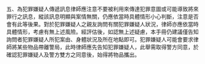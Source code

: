 五、為犯罪嫌疑人傳遞訊息律師應注意不要被利用來傳達犯罪意圖或可能導致將來罪行之訊息，縱該訊息明顯與案情無關，仍應依當時具體情形小心判斷，注意是否會有此等後果。對於犯罪嫌疑人之親友詢問有關犯罪嫌疑人狀況，律師亦應依當時具體情形，考慮有無上述風險。經評估後，如認無上述疑慮，本手冊仍建議僅告知詢問者犯罪嫌疑人所犯案由、身體狀況及所在地點即可。犯罪嫌疑人可能會要求律師將某些物品帶離警局，此時律師應先告知犯罪嫌疑人，此舉需取得警方同意，於確認犯罪嫌疑人及警方雙方之同意後，始得將物品攜出。